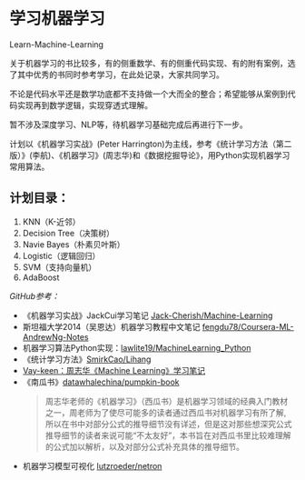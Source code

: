 # 学习机器学习

Learn-Machine-Learning

关于机器学习的书比较多，有的侧重数学、有的侧重代码实现、有的附有案例，选了其中优秀的书同时参考学习，在此处记录，大家共同学习。

不论是代码水平还是数学功底都不支持做一个大而全的整合；希望能够从案例到代码实现再到数学逻辑，实现穿透式理解。

暂不涉及深度学习、NLP等，待机器学习基础完成后再进行下一步。

计划以《机器学习实战》(Peter Harrington)为主线，参考《统计学习方法（第二版）》(李航)、《机器学习》(周志华)和《数据挖掘导论》，用Python实现机器学习常用算法。

## 计划目录：
1. KNN（K-近邻）
2. Decision Tree（决策树）
3. Navie Bayes（朴素贝叶斯）
4. Logistic（逻辑回归）
5. SVM（支持向量机）
6. AdaBoost

*GitHub参考：*

* 《机器学习实战》JackCui学习笔记 [Jack-Cherish/Machine-Learning](https://github.com/Jack-Cherish/Machine-Learning)
* 斯坦福大学2014（吴恩达）机器学习教程中文笔记 [fengdu78/Coursera-ML-AndrewNg-Notes](https://github.com/fengdu78/Coursera-ML-AndrewNg-Notes)
* 机器学习算法Python实现：[lawlite19/MachineLearning_Python](https://github.com/lawlite19/MachineLearning_Python)
* 《统计学习方法》[SmirkCao/Lihang](https://github.com/SmirkCao/Lihang)
* [Vay-keen：周志华《Machine Learning》学习笔记](https://github.com/Vay-keen/Machine-learning-learning-notes)
* 《南瓜书》[datawhalechina/pumpkin-book](https://github.com/datawhalechina/pumpkin-book)
    > 周志华老师的《机器学习》（西瓜书）是机器学习领域的经典入门教材之一，周老师为了使尽可能多的读者通过西瓜书对机器学习有所了解, 所以在书中对部分公式的推导细节没有详述，但是这对那些想深究公式推导细节的读者来说可能“不太友好”，本书旨在对西瓜书里比较难理解的公式加以解析，以及对部分公式补充具体的推导细节。
* 机器学习模型可视化 [lutzroeder/netron](https://github.com/lutzroeder/netron)